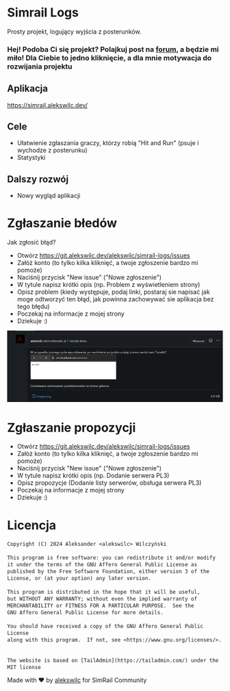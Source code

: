 # Simrail Logs
Prosty projekt, logujący wyjścia z posterunków.

### Hej! Podoba Ci się projekt? Polajkuj post na [forum](https://forum.simrail.eu/topic/9142-logowanie-wyj%C5%9B%C4%87-z-posterunk%C3%B3w/), a będzie mi miło! Dla Ciebie to jedno kliknięcie, a dla mnie motywacja do rozwijania projektu

## Aplikacja
https://simrail.alekswilc.dev/

## Cele
- Ułatwienie zgłaszania graczy, którzy robią "Hit and Run" (psuje i wychodze z posterunku)
- Statystyki

## Dalszy rozwój
- Nowy wygląd aplikacji

# Zgłaszanie błedów
Jak zgłosić błąd?
- Otwórz https://git.alekswilc.dev/alekswilc/simrail-logs/issues
- Załóż konto (to tylko kilka kliknięć, a twoje zgłoszenie bardzo mi pomoże)
- Naciśnij przycisk "New issue" ("Nowe zgłoszenie")
- W tytule napisz krótki opis (np. Problem z wyświetleniem strony)
- Opisz problem (kiedy występuje, podaj linki, postaraj sie napisać jak moge odtworzyć ten błąd, jak powinna zachowywać sie aplikacja bez tego błędu)
- Poczekaj na informacje z mojej strony
- Dziekuje :)

![alt text](.gitea/assets/image-1.png)

# Zgłaszanie propozycji
- Otwórz https://git.alekswilc.dev/alekswilc/simrail-logs/issues
- Załóż konto (to tylko kilka kliknięć, a twoje zgłoszenie bardzo mi pomoże)
- Naciśnij przycisk "New issue" ("Nowe zgłoszenie")
- W tytule napisz krótki opis (np. Dodanie serwera PL3)
- Opisz propozycje (Dodanie listy serwerów, obsługa serwera PL3)
- Poczekaj na informacje z mojej strony
- Dziekuje :)


# Licencja
    Copyright (C) 2024 Aleksander <alekswilc> Wilczyński

    This program is free software: you can redistribute it and/or modify
    it under the terms of the GNU Affero General Public License as
    published by the Free Software Foundation, either version 3 of the
    License, or (at your option) any later version.

    This program is distributed in the hope that it will be useful,
    but WITHOUT ANY WARRANTY; without even the implied warranty of
    MERCHANTABILITY or FITNESS FOR A PARTICULAR PURPOSE.  See the
    GNU Affero General Public License for more details.

    You should have received a copy of the GNU Affero General Public License
    along with this program.  If not, see <https://www.gnu.org/licenses/>.


    The website is based on [TailAdmin](https://tailadmin.com/) under the MIT license


Made with ❤️ by [alekswilc](https://www.alekswilc.dev/) for SimRail Community